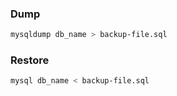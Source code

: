 ### Dump
```bash
mysqldump db_name > backup-file.sql
```

### Restore
```bash
mysql db_name < backup-file.sql
```